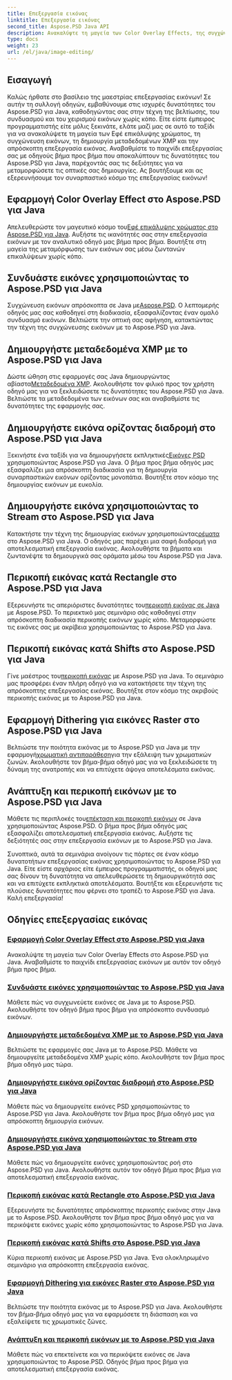 ```yaml
---
title: Επεξεργασία εικόνας
linktitle: Επεξεργασία εικόνας
second_title: Aspose.PSD Java API
description: Ανακαλύψτε τη μαγεία των Color Overlay Effects, της συγχώνευσης εικόνων και της απρόσκοπτης επεξεργασίας εικόνας με το Aspose.PSD. Αναβαθμίστε το παιχνίδι επεξεργασίας εικόνων με τους οδηγούς μας.
type: docs
weight: 23
url: /el/java/image-editing/
---
```

## Εισαγωγή 

Καλώς ήρθατε στο βασίλειο της μαεστρίας επεξεργασίας εικόνων! Σε αυτήν τη συλλογή οδηγών, εμβαθύνουμε στις ισχυρές δυνατότητες του Aspose.PSD για Java, καθοδηγώντας σας στην τέχνη της βελτίωσης, του συνδυασμού και του χειρισμού εικόνων χωρίς κόπο. Είτε είστε έμπειρος προγραμματιστής είτε μόλις ξεκινάτε, ελάτε μαζί μας σε αυτό το ταξίδι για να ανακαλύψετε τη μαγεία των Εφέ επικάλυψης χρώματος, τη συγχώνευση εικόνων, τη δημιουργία μεταδεδομένων XMP και την απρόσκοπτη επεξεργασία εικόνας. Αναβαθμίστε το παιχνίδι επεξεργασίας σας με οδηγούς βήμα προς βήμα που αποκαλύπτουν τις δυνατότητες του Aspose.PSD για Java, παρέχοντάς σας τις δεξιότητες για να μεταμορφώσετε τις οπτικές σας δημιουργίες. Ας βουτήξουμε και ας εξερευνήσουμε τον συναρπαστικό κόσμο της επεξεργασίας εικόνων!

## Εφαρμογή Color Overlay Effect στο Aspose.PSD για Java

 Απελευθερώστε τον μαγευτικό κόσμο του[Εφέ επικάλυψης χρώματος στο Aspose.PSD για Java](./color-overlay-effect/). Αυξήστε τις ικανότητές σας στην επεξεργασία εικόνων με τον αναλυτικό οδηγό μας βήμα προς βήμα. Βουτήξτε στη μαγεία της μεταμόρφωσης των εικόνων σας μέσω ζωντανών επικαλύψεων χωρίς κόπο.

## Συνδυάστε εικόνες χρησιμοποιώντας το Aspose.PSD για Java

 Συγχώνευση εικόνων απρόσκοπτα σε Java με[Aspose.PSD](./combine-images/). Ο λεπτομερής οδηγός μας σας καθοδηγεί στη διαδικασία, εξασφαλίζοντας έναν ομαλό συνδυασμό εικόνων. Βελτιώστε την οπτική σας αφήγηση, κατακτώντας την τέχνη της συγχώνευσης εικόνων με το Aspose.PSD για Java.

## Δημιουργήστε μεταδεδομένα XMP με το Aspose.PSD για Java

 Δώστε ώθηση στις εφαρμογές σας Java δημιουργώντας αβίαστα[Μεταδεδομένα XMP](./create-xmp-metadata/). Ακολουθήστε τον φιλικό προς τον χρήστη οδηγό μας για να ξεκλειδώσετε τις δυνατότητες του Aspose.PSD για Java. Βελτιώστε τα μεταδεδομένα των εικόνων σας και αναβαθμίστε τις δυνατότητες της εφαρμογής σας.

## Δημιουργήστε εικόνα ορίζοντας διαδρομή στο Aspose.PSD για Java

 Ξεκινήστε ένα ταξίδι για να δημιουργήσετε εκπληκτικές[Εικόνες PSD](./create-image-by-setting-path/) χρησιμοποιώντας Aspose.PSD για Java. Ο βήμα προς βήμα οδηγός μας εξασφαλίζει μια απρόσκοπτη διαδικασία για τη δημιουργία συναρπαστικών εικόνων ορίζοντας μονοπάτια. Βουτήξτε στον κόσμο της δημιουργίας εικόνων με ευκολία.

## Δημιουργήστε εικόνα χρησιμοποιώντας το Stream στο Aspose.PSD για Java

 Κατακτήστε την τέχνη της δημιουργίας εικόνων χρησιμοποιώντας[ρέματα](./create-image-using-stream/) στο Aspose.PSD για Java. Ο οδηγός μας παρέχει μια σαφή διαδρομή για αποτελεσματική επεξεργασία εικόνας. Ακολουθήστε τα βήματα και ζωντανέψτε τα δημιουργικά σας οράματα μέσω του Aspose.PSD για Java.

## Περικοπή εικόνας κατά Rectangle στο Aspose.PSD για Java

 Εξερευνήστε τις απεριόριστες δυνατότητες του[περικοπή εικόνας σε Java](./crop-image-by-rectangle/) με Aspose.PSD. Το περιεκτικό μας σεμινάριο σάς καθοδηγεί στην απρόσκοπτη διαδικασία περικοπής εικόνων χωρίς κόπο. Μεταμορφώστε τις εικόνες σας με ακρίβεια χρησιμοποιώντας το Aspose.PSD για Java.

## Περικοπή εικόνας κατά Shifts στο Aspose.PSD για Java

 Γίνε μαέστρος του[περικοπή εικόνας](./crop-image-by-shifts/) με Aspose.PSD για Java. Το σεμινάριο μας προσφέρει έναν πλήρη οδηγό για να κατακτήσετε την τέχνη της απρόσκοπτης επεξεργασίας εικόνας. Βουτήξτε στον κόσμο της ακριβούς περικοπής εικόνας με το Aspose.PSD για Java.

## Εφαρμογή Dithering για εικόνες Raster στο Aspose.PSD για Java

 Βελτιώστε την ποιότητα εικόνας με το Aspose.PSD για Java με την εφαρμογή[χρωματική αντιπαράθεση](./implement-dithering/)για την εξάλειψη των χρωματικών ζωνών. Ακολουθήστε τον βήμα-βήμα οδηγό μας για να ξεκλειδώσετε τη δύναμη της ανατροπής και να επιτύχετε άψογα αποτελέσματα εικόνας.

## Ανάπτυξη και περικοπή εικόνων με το Aspose.PSD για Java

 Μάθετε τις περιπλοκές του[επέκταση και περικοπή εικόνων](./expand-and-crop-images/) σε Java χρησιμοποιώντας Aspose.PSD. Ο βήμα προς βήμα οδηγός μας εξασφαλίζει αποτελεσματική επεξεργασία εικόνας. Αυξήστε τις δεξιότητές σας στην επεξεργασία εικόνων με το Aspose.PSD για Java.

Συνοπτικά, αυτά τα σεμινάρια ανοίγουν τις πόρτες σε έναν κόσμο δυνατοτήτων επεξεργασίας εικόνας χρησιμοποιώντας το Aspose.PSD για Java. Είτε είστε αρχάριος είτε έμπειρος προγραμματιστής, οι οδηγοί μας σας δίνουν τη δυνατότητα να απελευθερώσετε τη δημιουργικότητά σας και να επιτύχετε εκπληκτικά αποτελέσματα. Βουτήξτε και εξερευνήστε τις πλούσιες δυνατότητες που φέρνει στο τραπέζι το Aspose.PSD για Java. Καλή επεξεργασία!
## Οδηγίες επεξεργασίας εικόνας
### [Εφαρμογή Color Overlay Effect στο Aspose.PSD για Java](./color-overlay-effect/)
Ανακαλύψτε τη μαγεία των Color Overlay Effects στο Aspose.PSD για Java. Αναβαθμίστε το παιχνίδι επεξεργασίας εικόνων με αυτόν τον οδηγό βήμα προς βήμα.
### [Συνδυάστε εικόνες χρησιμοποιώντας το Aspose.PSD για Java](./combine-images/)
Μάθετε πώς να συγχωνεύετε εικόνες σε Java με το Aspose.PSD. Ακολουθήστε τον οδηγό βήμα προς βήμα για απρόσκοπτο συνδυασμό εικόνων.
### [Δημιουργήστε μεταδεδομένα XMP με το Aspose.PSD για Java](./create-xmp-metadata/)
Βελτιώστε τις εφαρμογές σας Java με το Aspose.PSD. Μάθετε να δημιουργείτε μεταδεδομένα XMP χωρίς κόπο. Ακολουθήστε τον βήμα προς βήμα οδηγό μας τώρα.
### [Δημιουργήστε εικόνα ορίζοντας διαδρομή στο Aspose.PSD για Java](./create-image-by-setting-path/)
Μάθετε πώς να δημιουργείτε εικόνες PSD χρησιμοποιώντας το Aspose.PSD για Java. Ακολουθήστε τον βήμα προς βήμα οδηγό μας για απρόσκοπτη δημιουργία εικόνων.
### [Δημιουργήστε εικόνα χρησιμοποιώντας το Stream στο Aspose.PSD για Java](./create-image-using-stream/)
Μάθετε πώς να δημιουργείτε εικόνες χρησιμοποιώντας ροή στο Aspose.PSD για Java. Ακολουθήστε αυτόν τον οδηγό βήμα προς βήμα για αποτελεσματική επεξεργασία εικόνας.
### [Περικοπή εικόνας κατά Rectangle στο Aspose.PSD για Java](./crop-image-by-rectangle/)
Εξερευνήστε τις δυνατότητες απρόσκοπτης περικοπής εικόνας στην Java με το Aspose.PSD. Ακολουθήστε τον βήμα προς βήμα οδηγό μας για να περικόψετε εικόνες χωρίς κόπο χρησιμοποιώντας το Aspose.PSD για Java.
### [Περικοπή εικόνας κατά Shifts στο Aspose.PSD για Java](./crop-image-by-shifts/)
Κύρια περικοπή εικόνας με Aspose.PSD για Java. Ένα ολοκληρωμένο σεμινάριο για απρόσκοπτη επεξεργασία εικόνας.
### [Εφαρμογή Dithering για εικόνες Raster στο Aspose.PSD για Java](./implement-dithering/)
Βελτιώστε την ποιότητα εικόνας με το Aspose.PSD για Java. Ακολουθήστε τον βήμα-βήμα οδηγό μας για να εφαρμόσετε τη διάσπαση και να εξαλείψετε τις χρωματικές ζώνες.
### [Ανάπτυξη και περικοπή εικόνων με το Aspose.PSD για Java](./expand-and-crop-images/)
Μάθετε πώς να επεκτείνετε και να περικόψετε εικόνες σε Java χρησιμοποιώντας το Aspose.PSD. Οδηγός βήμα προς βήμα για αποτελεσματική επεξεργασία εικόνας.
